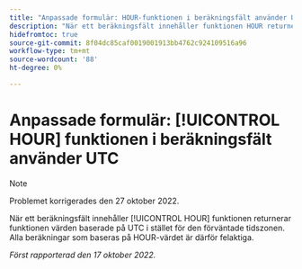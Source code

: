 ```yaml
---
title: "Anpassade formulär: HOUR-funktionen i beräkningsfält använder UTC"
description: "När ett beräkningsfält innehåller funktionen HOUR returnerar funktionen värden baserade på UTC i stället för den förväntade tidszonen. Därför är alla beräkningar som baseras på HOUR-värdet felaktiga."
hidefromtoc: true
source-git-commit: 8f04dc85caf0019001913bb4762c924109516a96
workflow-type: tm+mt
source-wordcount: '88'
ht-degree: 0%

---
```



# Anpassade formulär: [!UICONTROL HOUR] funktionen i beräkningsfält använder UTC

>[!NOTE]
>
>Problemet korrigerades den 27 oktober 2022.

När ett beräkningsfält innehåller [!UICONTROL HOUR] funktionen returnerar funktionen värden baserade på UTC i stället för den förväntade tidszonen. Alla beräkningar som baseras på HOUR-värdet är därför felaktiga.

_Först rapporterad den 17 oktober 2022._

